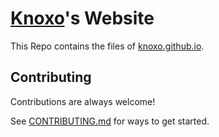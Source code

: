 # [Knoxo](https://github.com/Knoxo)'s Website

This Repo contains the files of [knoxo.github.io](https://knoxo.github.io).

## Contributing

Contributions are always welcome!

See [CONTRIBUTING.md](./CONTRIBUTING.md) for ways to get started.
